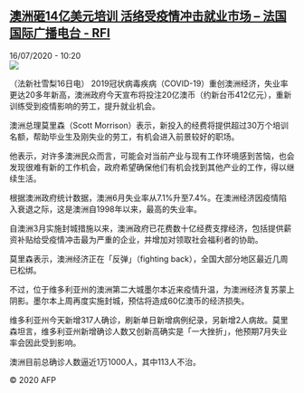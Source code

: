 <!--1594893305000-->
[澳洲砸14亿美元培训 活络受疫情冲击就业市场 – 法国国际广播电台 - RFI](http://www.rfi.fr//cn/contenu/20200716-%E6%BE%B3%E6%B4%B2%E7%A0%B814%E4%BA%BF%E7%BE%8E%E5%85%83%E5%9F%B9%E8%AE%AD-%E6%B4%BB%E7%BB%9C%E5%8F%97%E7%96%AB%E6%83%85%E5%86%B2%E5%87%BB%E5%B0%B1%E4%B8%9A%E5%B8%82%E5%9C%BA)
------

<div>16/07/2020 - 10:20</div><img src="https://s.rfi.fr/media/display/67b4bb78-c742-11ea-b5f5-005056bff430/w:310/p:16x9/int0012b.200716162003.jpg"><div class="t-content__body u-clearfix"><div class="m-interstitial"></div><p>（法新社雪梨16日电）    2019冠状病毒疾病（COVID-19）重创澳洲经济，失业率更达20多年新高，澳洲政府今天宣布将投注20亿澳币（约新台币412亿元），重新训练受到疫情影响的劳工，提升就业机会。</p><p>    澳洲总理莫里森（Scott Morrison）表示，新投入的经费将提供超过30万个培训名额，帮助毕业生及刚失业的劳工，有机会进入前景较好的职场。</p><p>    他表示，对许多澳洲民众而言，可能会对当前产业与现有工作环境感到苦恼，也会发现很难有新的工作机会，政府希望确保他们有机会找到其他产业的工作，得以继续生活。</p><p>    根据澳洲政府统计数据，澳洲6月失业率从7.1%升至7.4%。在澳洲经济因疫情陷入衰退之际，这是澳洲自1998年以来，最高的失业率。</p><p>    自澳洲3月实施封城措施以来，澳洲政府已花费数十亿经费支撑经济，包括提供薪资补贴给受疫情冲击最为严重的企业，并增加对领取社会福利者的协助。</p><p>    莫里森表示，澳洲经济正在「反弹」（fighting back），全国大部分地区最近几周已松绑。</p><p>    不过，位于维多利亚州的澳洲第二大城墨尔本近来疫情升温，为澳洲经济复苏蒙上阴影。墨尔本上周再度实施封城，预估将造成60亿澳币的经济损失。</p><p>    维多利亚州今天新增317人确诊，刷新单日新增病例纪录，另新增2人病故。莫里森坦言，维多利亚州新增确诊人数又创新高确实是「一大挫折」，他预期7月失业率会因此受到影响。</p><p>    澳洲目前总确诊人数逼近1万1000人，其中113人不治。</p><p class="t-copyright">© 2020 AFP</p>        </div>
